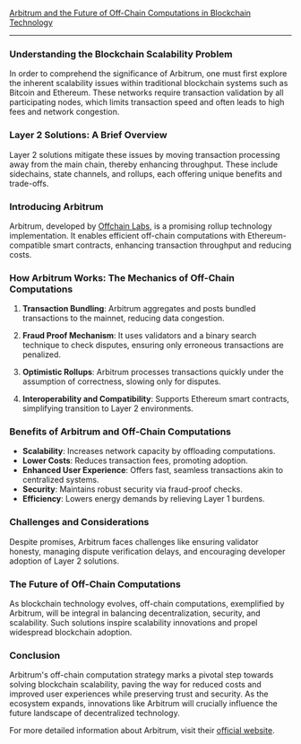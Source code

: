 [Arbitrum and the Future of Off-Chain Computations in Blockchain Technology](https://arbitrum.io/)

---

### Understanding the Blockchain Scalability Problem

In order to comprehend the significance of Arbitrum, one must first explore the inherent scalability issues within traditional blockchain systems such as Bitcoin and Ethereum. These networks require transaction validation by all participating nodes, which limits transaction speed and often leads to high fees and network congestion.

### Layer 2 Solutions: A Brief Overview

Layer 2 solutions mitigate these issues by moving transaction processing away from the main chain, thereby enhancing throughput. These include sidechains, state channels, and rollups, each offering unique benefits and trade-offs.

### Introducing Arbitrum

Arbitrum, developed by [Offchain Labs](https://offchainlabs.com/), is a promising rollup technology implementation. It enables efficient off-chain computations with Ethereum-compatible smart contracts, enhancing transaction throughput and reducing costs.

### How Arbitrum Works: The Mechanics of Off-Chain Computations

1. **Transaction Bundling**: Arbitrum aggregates and posts bundled transactions to the mainnet, reducing data congestion.
   
2. **Fraud Proof Mechanism**: It uses validators and a binary search technique to check disputes, ensuring only erroneous transactions are penalized.

3. **Optimistic Rollups**: Arbitrum processes transactions quickly under the assumption of correctness, slowing only for disputes.

4. **Interoperability and Compatibility**: Supports Ethereum smart contracts, simplifying transition to Layer 2 environments.

### Benefits of Arbitrum and Off-Chain Computations

- **Scalability**: Increases network capacity by offloading computations.
- **Lower Costs**: Reduces transaction fees, promoting adoption.
- **Enhanced User Experience**: Offers fast, seamless transactions akin to centralized systems.
- **Security**: Maintains robust security via fraud-proof checks.
- **Efficiency**: Lowers energy demands by relieving Layer 1 burdens.

### Challenges and Considerations

Despite promises, Arbitrum faces challenges like ensuring validator honesty, managing dispute verification delays, and encouraging developer adoption of Layer 2 solutions.

### The Future of Off-Chain Computations

As blockchain technology evolves, off-chain computations, exemplified by Arbitrum, will be integral in balancing decentralization, security, and scalability. Such solutions inspire scalability innovations and propel widespread blockchain adoption.

### Conclusion

Arbitrum's off-chain computation strategy marks a pivotal step towards solving blockchain scalability, paving the way for reduced costs and improved user experiences while preserving trust and security. As the ecosystem expands, innovations like Arbitrum will crucially influence the future landscape of decentralized technology.

For more detailed information about Arbitrum, visit their [official website](https://arbitrum.io/).